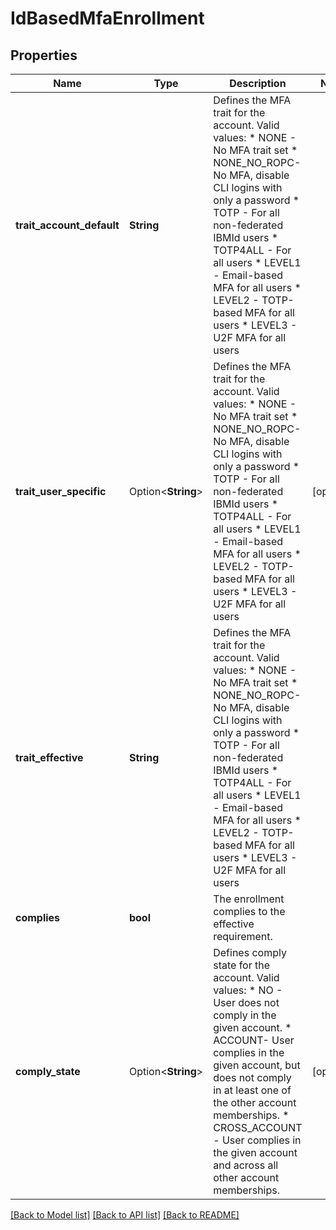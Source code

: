 # IdBasedMfaEnrollment

## Properties

Name | Type | Description | Notes
------------ | ------------- | ------------- | -------------
**trait_account_default** | **String** | Defines the MFA trait for the account. Valid values:   * NONE - No MFA trait set   * NONE_NO_ROPC- No MFA, disable CLI logins with only a password   * TOTP - For all non-federated IBMId users   * TOTP4ALL - For all users   * LEVEL1 - Email-based MFA for all users   * LEVEL2 - TOTP-based MFA for all users   * LEVEL3 - U2F MFA for all users  | 
**trait_user_specific** | Option<**String**> | Defines the MFA trait for the account. Valid values:   * NONE - No MFA trait set   * NONE_NO_ROPC- No MFA, disable CLI logins with only a password   * TOTP - For all non-federated IBMId users   * TOTP4ALL - For all users   * LEVEL1 - Email-based MFA for all users   * LEVEL2 - TOTP-based MFA for all users   * LEVEL3 - U2F MFA for all users  | [optional]
**trait_effective** | **String** | Defines the MFA trait for the account. Valid values:   * NONE - No MFA trait set   * NONE_NO_ROPC- No MFA, disable CLI logins with only a password   * TOTP - For all non-federated IBMId users   * TOTP4ALL - For all users   * LEVEL1 - Email-based MFA for all users   * LEVEL2 - TOTP-based MFA for all users   * LEVEL3 - U2F MFA for all users  | 
**complies** | **bool** | The enrollment complies to the effective requirement. | 
**comply_state** | Option<**String**> | Defines comply state for the account. Valid values:   * NO - User does not comply in the given account.   * ACCOUNT- User complies in the given account, but does not comply in at least one of the other account memberships.   * CROSS_ACCOUNT - User complies in the given account and across all other account memberships.  | [optional]

[[Back to Model list]](../README.md#documentation-for-models) [[Back to API list]](../README.md#documentation-for-api-endpoints) [[Back to README]](../README.md)


